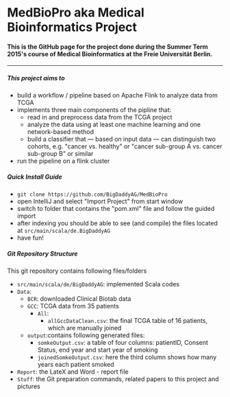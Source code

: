 # MedBioPro aka Medical Bioinformatics Project

#### This is the GitHub page for the project done during the Summer Term 2015's course of Medical Bioinformatics at the Freie Universität Berlin.

---

##### This project aims to
* build a workflow / pipeline based on Apache Flink to analyze data from TCGA
* implements three main components of the pipline that:
  * read in and preprocess data from the TCGA project
  * analyze the data using at least one machine learning and one network-based method
  * build a classifier that &mdash; based on input data &mdash; can distinguish two cohorts, e.g. "cancer vs. healthy" or "cancer sub-group A vs. cancer sub-group B" or similar
* run the pipeline on a flink cluster


##### Quick Install Guide
* `git clone https://github.com/BigDaddyAG/MedBioPro`
* open IntelliJ and select "Import Project" from start window
* switch to folder that contains the "pom.xml" file and follow the guided import
* after indexing you should be able to see (and compile) the files located at `src/main/scala/de.BigDaddyAG`
* have fun!



##### Git Repository Structure
  This git repository contains following files/folders

  * `src/main/scala/de/BigDaddyAG`: implemented Scala codes 
  * `Data`:
    * `BCR`: downloaded Clinical Biotab data  
    * `GCC`: TCGA data from 35 patients
      * `All`: 
        - `allGccDataClean.csv`: the final TCGA table of 16 patients, which are manually joined
    * `output`:contains following generated files: 
      * `somkeOutput.csv`: a table of four columns: patientID, Consent Status, end year and start year of smoking 
	  * `joinedSomkeOutput.csv`: here the third column shows how many years each patient smoked
  *  `Report`: the LateX and Word - report file 
  *  `Stuff`: the Git preparation commands, related papers to this project and pictures 
